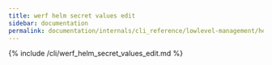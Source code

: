 ```yaml
---
title: werf helm secret values edit
sidebar: documentation
permalink: documentation/internals/cli_reference/lowlevel-management/helm/secret/values/edit.html
---
```


{% include /cli/werf_helm_secret_values_edit.md %}
